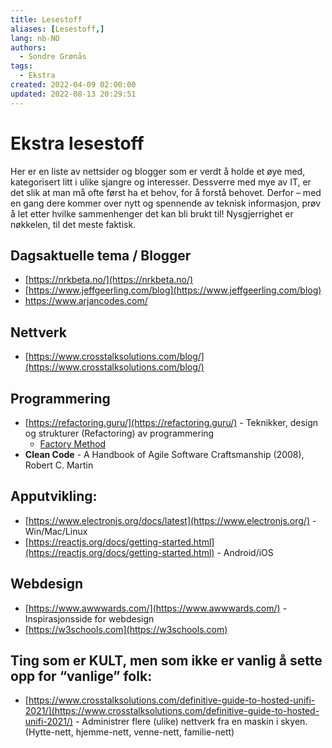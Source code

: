 ```yaml
---
title: Lesestoff
aliases: [Lesestoff,]
lang: nb-NO
authors:
  - Sondre Grønås
tags:
  - Ekstra
created: 2022-04-09 02:00:00
updated: 2022-08-13 20:29:51
---
```

# Ekstra lesestoff

Her er en liste av nettsider og blogger som er verdt å holde et øye med, kategorisert litt i ulike sjangre og interesser. Dessverre med mye av IT, er det slik at man må ofte først ha et behov, for å forstå behovet. Derfor – med en gang dere kommer over nytt og spennende av teknisk informasjon, prøv å let etter hvilke sammenhenger det kan bli brukt til! Nysgjerrighet er nøkkelen, til det meste faktisk. 

## Dagsaktuelle tema / Blogger 
- [https://nrkbeta.no/](https://nrkbeta.no/) 
- [https://www.jeffgeerling.com/blog](https://www.jeffgeerling.com/blog) 
- https://www.arjancodes.com/

## Nettverk 
- [https://www.crosstalksolutions.com/blog/](https://www.crosstalksolutions.com/blog/) 

## Programmering 
- [https://refactoring.guru/](https://refactoring.guru/) - Teknikker, design og strukturer (Refactoring) av programmering 
	- [Factory Method](https://refactoring.guru/design-patterns/factory-method)
- **Clean Code** - A Handbook of Agile Software Craftsmanship (2008), Robert C. Martin

## Apputvikling:  
- [https://www.electronjs.org/docs/latest](https://www.electronjs.org/) - Win/Mac/Linux 
- [https://reactjs.org/docs/getting-started.html](https://reactjs.org/docs/getting-started.html) - Android/iOS 

## Webdesign 
- [https://www.awwwards.com/](https://www.awwwards.com/) - Inspirasjonsside for webdesign 
- [https://w3schools.com](https://w3schools.com)

## Ting som er KULT, men som ikke er vanlig å sette opp for “vanlige” folk: 

- [https://www.crosstalksolutions.com/definitive-guide-to-hosted-unifi-2021/](https://www.crosstalksolutions.com/definitive-guide-to-hosted-unifi-2021/) - Administrer flere (ulike) nettverk fra en maskin i skyen. (Hytte-nett, hjemme-nett, venne-nett, familie-nett)
